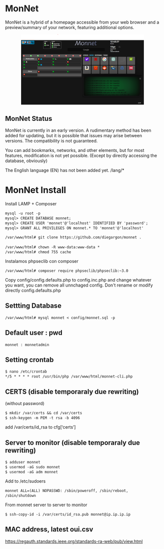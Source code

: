 ###

# MonNet

MonNet is a hybrid of a homepage accessible from your web browser and a preview/summary of your network, featuring additional options.

<p align="center">
<img width="400" src="https://github.com/diegargon/monnet/blob/main/monnet.png?raw=true" width="100%">
</p>

## MonNet Status

MonNet is currently in an early version. A rudimentary method has been added for updating, but it is possible that issues may arise between versions. The compatibility is not guaranteed.

You can add bookmarks, networks, and other elements, but for most features, modification is not yet possible. (Except by directly accessing the database, obviously) 

The English language (EN) has not been added yet. /lang/*

# MonNet Install
Install LAMP + Composer

```
mysql -u root -p
mysql> CREATE DATABASE monnet;
mysql> CREATE USER 'monnet'@'localhost' IDENTIFIED BY 'password';
mysql> GRANT ALL PRIVILEGES ON monnet.* TO 'monnet'@'localhost'
```

```
/var/www/html# git clone https://github.com/diegargon/monnet .

/var/www/html# chown -R www-data:www-data *
/var/www/html# chmod 755 cache
```
Instalamos phpseclib con composer

```
/var/www/html# composer require phpseclib/phpseclib:~3.0
```

Copy  config/config.defaults.php  to config.inc.php and change whatever you want, you
can remove all unnchaged config. Don't rename or modify directly config.defaults.php

## Settting Database
```
/var/www/html# mysql monnet < config/monnet.sql -p
```

## Default user : pwd

```
monnet : monnetadmin
```

## Setting crontab

```
$ nano /etc/crontab
*/5 * * * * root /usr/bin/php /var/www/html/monnet-cli.php
```

## CERTS (disable temporaraly due rewriting)

(without password)
```
$ mkdir /var/certs && cd /var/certs 
$ ssh-keygen -m PEM -t rsa -b 4096
```



add /var/certs/id_rsa to cfg[‘certs’] 

## Server to monitor (disable temporaraly due rewriting)

```
$ adduser monnet
$ usermod -aG sudo monnet
$ usermod -aG adm monnet
```

Add to /etc/sudoers

```
monnet ALL=(ALL) NOPASSWD: /sbin/poweroff, /sbin/reboot, /sbin/shutdown
```

From monnet server to server to monitor

```
$ ssh-copy-id -i /var/certs/id_rsa.pub monnet@ip.ip.ip.ip
```


## MAC address, latest oui.csv
https://regauth.standards.ieee.org/standards-ra-web/pub/view.html